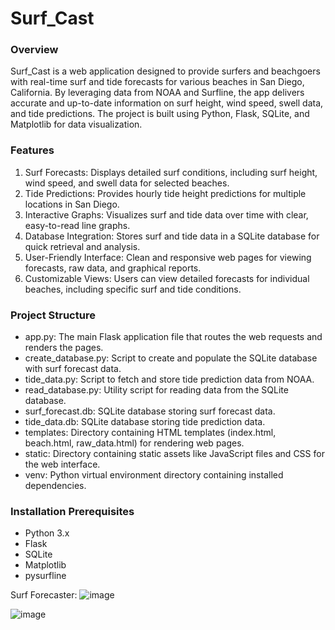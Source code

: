 # Surf_Cast
### Overview
Surf_Cast is a web application designed to provide surfers and beachgoers with real-time surf and tide forecasts for various beaches in San Diego, California. By leveraging data from NOAA and Surfline, the app delivers accurate and up-to-date information on surf height, wind speed, swell data, and tide predictions. The project is built using Python, Flask, SQLite, and Matplotlib for data visualization.

### Features
1. Surf Forecasts: Displays detailed surf conditions, including surf height, wind speed, and swell data for selected beaches.
2. Tide Predictions: Provides hourly tide height predictions for multiple locations in San Diego.
3. Interactive Graphs: Visualizes surf and tide data over time with clear, easy-to-read line graphs.
4. Database Integration: Stores surf and tide data in a SQLite database for quick retrieval and analysis.
5. User-Friendly Interface: Clean and responsive web pages for viewing forecasts, raw data, and graphical reports.
6. Customizable Views: Users can view detailed forecasts for individual beaches, including specific surf and tide conditions.
   
### Project Structure
- app.py: The main Flask application file that routes the web requests and renders the pages.
- create_database.py: Script to create and populate the SQLite database with surf forecast data.
- tide_data.py: Script to fetch and store tide prediction data from NOAA.
- read_database.py: Utility script for reading data from the SQLite database.
- surf_forecast.db: SQLite database storing surf forecast data.
- tide_data.db: SQLite database storing tide prediction data.
- templates: Directory containing HTML templates (index.html, beach.html, raw_data.html) for rendering web pages.
- static: Directory containing static assets like JavaScript files and CSS for the web interface.
- venv: Python virtual environment directory containing installed dependencies.

### Installation Prerequisites
- Python 3.x
- Flask
- SQLite
- Matplotlib
- pysurfline

Surf Forecaster:
![image](https://github.com/user-attachments/assets/d59ea547-1a13-4d99-a90c-e6987c177b73)

![image](https://github.com/user-attachments/assets/57e667d6-14bd-498e-ab4d-13d44cfa7ad5)


